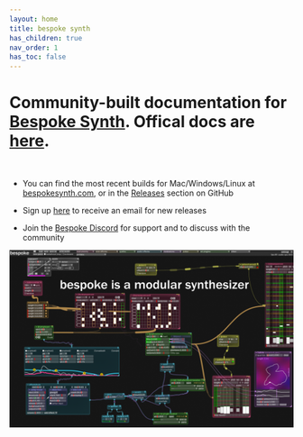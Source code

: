 ```yaml
---
layout: home
title: bespoke synth
has_children: true
nav_order: 1
has_toc: false
---
```


# Community-built documentation for [Bespoke Synth](https://www.bespokesynth.com/). Offical docs are [here](https://www.bespokesynth.com/docs/).
<br>

- You can find the most recent builds for Mac/Windows/Linux at [bespokesynth.com](https://www.bespokesynth.com/), or in the [Releases](https://github.com/BespokeSynth/BespokeSynth/releases) section on GitHub

- Sign up [here](http://bespokesynth.substack.com/) to receive an email for new releases

- Join the [Bespoke Discord](https://discord.gg/YdTMkvvpZZ) for support and to discuss with the community

<img width="560" height="315" src="https://raw.githubusercontent.com/BespokeSynth/BespokeSynth/main/screenshot-1.png">
